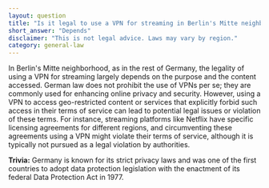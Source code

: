```yaml
---
layout: question
title: "Is it legal to use a VPN for streaming in Berlin's Mitte neighborhood?"
short_answer: "Depends"
disclaimer: "This is not legal advice. Laws may vary by region."
category: general-law
---
```

In Berlin's Mitte neighborhood, as in the rest of Germany, the legality of using a VPN for streaming largely depends on the purpose and the content accessed. German law does not prohibit the use of VPNs per se; they are commonly used for enhancing online privacy and security. However, using a VPN to access geo-restricted content or services that explicitly forbid such access in their terms of service can lead to potential legal issues or violation of these terms. For instance, streaming platforms like Netflix have specific licensing agreements for different regions, and circumventing these agreements using a VPN might violate their terms of service, although it is typically not pursued as a legal violation by authorities.

**Trivia:** Germany is known for its strict privacy laws and was one of the first countries to adopt data protection legislation with the enactment of its federal Data Protection Act in 1977.
